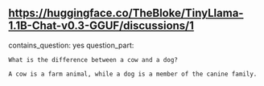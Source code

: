 ## https://huggingface.co/TheBloke/TinyLlama-1.1B-Chat-v0.3-GGUF/discussions/1

contains_question: yes
question_part: 
```
What is the difference between a cow and a dog?

A cow is a farm animal, while a dog is a member of the canine family.
```